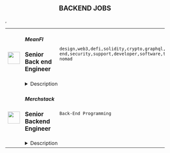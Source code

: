 <div align="center"><h2>BACKEND JOBS</h2></div><table><tr>
                <td width="100" height="100" rowspan="2">
                    <img src="https://remoteok.com/assets/img/jobs/9481d85141c54700d7556680016179a81675235793.jpg" width="38px" height="auto">
                </td>
                <td width="300">
                    <h5>MeanFI</h5>
                    <h3>Senior Back end Engineer</h3>
                </td>
                <td width="300">
                    <code>design,web3,defi,solidity,crypto,graphql,front-end,security,support,developer,software,testing,code,web,devops,finance,serverless,management,senior,operations,reliability,engineer,engineering,backend,digital nomad</code>
                </td>
                <td width="200">
                <text>2 days ago</text>
                </td>
                <td width="100" rowspan="2">
                <a href="https://remoteOK.com/remote-jobs/remote-senior-back-end-engineer-meanfi-187707" align="right" target="_blank">Apply</a>
                </td>
            </tr>
            <tr>
                <td colspan="3">
                <details><summary>Description</summary>
                <p><strong>ABOUT THE ROLE</strong></p>

<p>Come build the software that will enable the next wave of DeFi innovations across crypto. We are building advanced interactive DeFi infrastructure and Web3 tools to enable real-time settlement and self-custody asset management for people and businesses worldwide.</p>

<p>Weâre looking for a front-end software engineer deeply passionate about design, code quality, performance, scalability, and seamless end-to-end experiences. You must possess experience designing, writing and maintaining distributed systems with proper architecture and practices, and have a passion for quality engineering and coding best practices.</p>

<p>You must have a natural, insatiable passion for the future of crypto and a world of finance powered by DeFi. Although not required for this position, weâll consider a plus having working knowledge of developing Web3 Dapps.</p>

<p><strong>KEY RESPONSIBILITIES</strong></p>

<ul>
        <li>Design, plan, create and deploy secure, and scalable Web APIs using REST, GraphQL and RPC architectures and techniques.</li>
        <li>Youâll be tasked with maintaining state of the art DevOps operations and be a key decision-maker in defining the standards, reliability and performance metrics across our team for all server-side middleware components with proper metrics, code gates, security gates, automation and DR techniques.</li>
        <li>Youâll support the on-chain development of smart contracts leveraging Rust, Move, and Solidity languages across multiple blockchains. We call Solana home, and you will too. Experience with the Solana runtime, although it is not a must-have for this position, will be considered a very big plus.</li>
</ul>

<p><strong>REQUIREMENTS</strong> <strong>Technologies</strong></p>

<ul>
        <li>We expect a high proficiency level in the following technologies: Typescript, C#, Rust, Move, Solidity and SQL languages. Our middleware stack is based on ASP.NET, Node.js, Express, SQL Server, Sealevel, DocumentDB, as well as various AWS and serverless components.</li>
        <li>Experience delivering CI/CD infra with Git, GitHub, Vercel, AWS and self-hosted environments is a must. As mentioned before, although not absolutely required, working or experimental knowledge of blockchain runtimes and smart contract development is a plus.</li>
        <li>Youâll be the perfect candidate if you are an opinionated expert hardcore backend developer with extreme proficiency in the entire Web API, Data and Blockchain stack, including DevOps, testing automation, routing, caching, and related techniques.</li>
</ul>

<p><strong>Personality</strong></p>

<ul>
        <li>Youâll be working in a 100% remote team setting. This means you must feel comfortable in fully remote environments and have a peaceful place to work consistently and continuously without interruptions. We speak English, and you must have excellent communication skills IN ENGLISH.</li>
        <li>We are looking for people with field experience of previous implementations in server-side systems requiring multiple integration patterns that facilitate the composition of 3rd party frameworks and protocols. You must have an excellent understanding of REST APIs, Data Modeling, Design Patterns, Infrastructure & Comms Patterns, etc.</li>
        <li>We expect you to pair with other colleagues on a daily basis to transfer knowledge and experience gained, and be comfortable working on a team with members of varying levels of experience.</li>
</ul>

<p><strong>WE OFFER</strong></p>

<ul>
        <li>Attractive compensation package: salary + equity + bonus + benefits</li>
        <li>Remote-friendly environment with a possibility to work from any location, flexible hours and paid time off</li>
        <li>Working in a disruptive and fast-growing industry where the possibilities are endless</li>
        <li>Freedom, autonomy and responsibility - no micromanaging, looking for proactive and independent individuals that achieve results</li>
        <li>A true meritocracy, flat organizational structure with rapid upwards mobility based on performance</li>
</ul><br/><br/>Please mention the word **LIKED** and tag RMzQuMTQ1LjI0MC4xMDY= when applying to show you read the job post completely (#RMzQuMTQ1LjI0MC4xMDY=). This is a beta feature to avoid spam applicants. Companies can search these words to find applicants that read this and see they're human.
                </details>
                </td>
            </tr>,<tr>
                <td width="100" height="100" rowspan="2">
                    <img src="https://weworkremotely.com/assets/IsotypeV2-1ebe3dd57673f3e8d02b7490bc0faaef55d6a95d3a4aaf17298bd3ed503ae7fe.svg" width="38px" height="auto">
                </td>
                <td width="300">
                    <h5>Merchstack</h5>
                    <h3> Senior Backend Engineer</h3>
                </td>
                <td width="300">
                    <code>Back-End Programming</code>
                </td>
                <td width="200">
                <text>35 days ago</text>
                </td>
                <td width="100" rowspan="2">
                <a href="https://weworkremotely.com/remote-jobs/merchstack-senior-backend-engineer" align="right" target="_blank">Apply</a>
                </td>
            </tr>
            <tr>
                <td colspan="3">
                <details><summary>Description</summary>
                

<p>
  <strong>Headquarters:</strong> Houston, TX
    <br /><strong>URL:</strong> <a href="https://merchstack.io">https://merchstack.io</a>
</p>

<div>
<br>Merchstack is looking for an experienced backend engineer to help architect, build, and evolve our SaaS product on the backend. We’re seeking engineers who think about UI/UX in terms of systems, reuse, flexibility, and performance.<br><br>
</div><div>
<br>To succeed in this role, you will need a breadth of experience working in modelling data structures for data-rich applications, a passion for object-oriented design patterns and an unparalleled ability to think about individual work items, holistically across the design of the entire application.<br><br>We are looking for candidates in the UK/EU, India or Africa. All candidates MUST be able to overlap most of your day with leadership in the UK.<br><br>Salary Range: $60 - $80k<br><br>
</div><div>
<strong><br>What you’ll do<br></strong><br>
</div><ul>
<li>Design and implement new GraphQL queries and mutations to either meet customer demand or UI/UX requirements.</li>
<li>Contribute to the overall stability and performance of our application.</li>
<li>Optimize our application for maximum speed and scalability.</li>
<li>Build new data providers for Merchstack in the form of composable plugins.</li>
<li>Take ownership of dependencies in our code base i.e. ensuring that we are reasonably patched.</li>
<li>Work with the VP of Engineering to plan out new prospective pieces of work ahead of time, such as architectural design and infrastructure requirements.</li>
<li>Work with DevOps / DBA functions to ensure that new and existing features are being backed and observed by appropriate hardware/infrastructure.</li>
</ul><div>
<strong><br>The Stack<br></strong><br>
</div><ul>
<li>Typescript, NestJS</li>
<li>SQL / TypeORM</li>
<li>Apollo GraphQL</li>
<li>ElasticSearch</li>
<li>Redis</li>
<li>AWS / Elastic Kubernetes Service</li>
</ul><div>
<strong><br>What we look for<br></strong><br>
</div><ul>
<li>4+ years building object-oriented data-driven applications at scale.</li>
<li>Confident in leveraging relational data sources at scale, this includes but is not limited to a deep understanding of data cardinality, data structures and efficient client-side memory management for large datasets and fast-moving dimensions.</li>
<li>Experience leveraging IoC containers for dependency injection, with a full understanding of the 3 main dependency injection lifecycles.</li>
<li>Advanced Typescript knowledge and desire to use more advanced Typescript concepts to reduce boiler-plate.</li>
<li>Will not write O(n!) code.</li>
<li>Good understanding of Internet protocols: TCP/IP, HTTP, WebSocket and demonstratable web performance tuning skills</li>
<li>Knowledge of the software development lifecycle (version control, tooling, testing, etc.)</li>
<li>An active Github account, showcasing your own projects</li>
<li>Deep experience leveraging ORMs for data modelling and data access concerns. Should understand both the pros and cons of using an ORM vs. raw queries.</li>
<li>Has worked with one or all of the following: NestJS, TypeORM, Apollo GraphQL</li>
</ul><div>
<strong><br>Bonus points<br></strong><br>
</div><ul>
<li>Any experience in another exclusively OOP C-like language, for instance: C# or Java.</li>
<li>Elasticsearch</li>
<li>Functional understanding of service-based architecture.</li>
<li>Packaging container-based applications with an emphasis on small footprints.</li>
</ul><div>
<strong><br>About you<br></strong><br>
</div><ul>
<li>You are detail-oriented and focus on delivering seamless, reliable experiences.</li>
<li>You care about code quality and are committed to writing strongly typed, well-tested code.</li>
<li>You are intrinsically motivated, able to manage your time, and enjoy working with a distributed team across the globe.</li>
<li>You believe in asking for help and helping others when they ask, never throwing a problem over the wall</li>
<li>You approach problems with curiosity, creativity, and flexibility.</li>
<li>You strive to foster relationships in order to ensure healthy debate.</li>
<li>You show gratitude and give back.</li>
</ul><div>
<strong><br>About Merchstack<br></strong><br>
</div><div>
<br>Merchstack partners with companies on their journey to build, launch, and scale modern eCommerce stores. We work with market-leading technologies and our own internal products to help our customers achieve ambitious digital experiences and unlock new growth opportunities. We are a remote-only company with employees all over the world, including the Philippines, the United States, Canada, Spain, and the United Kingdom. We are a small team with big ambitions and value people who are driven towards delivery and thrive on autonomy and trust.<br><br>
</div>

<p><strong>To apply:</strong> <a href="https://weworkremotely.com/remote-jobs/merchstack-senior-backend-engineer">https://weworkremotely.com/remote-jobs/merchstack-senior-backend-engineer</a></p>

                </details>
                </td>
            </tr>,<tr>
                <td width="100" height="100" rowspan="2">
                    <img src="https://wwr-pro.s3.amazonaws.com/logos/0016/9860/logo.gif" width="38px" height="auto">
                </td>
                <td width="300">
                    <h5>Maharishi Foundation International</h5>
                    <h3> Backend Engineer</h3>
                </td>
                <td width="300">
                    <code>Back-End Programming</code>
                </td>
                <td width="200">
                <text>93 days ago</text>
                </td>
                <td width="100" rowspan="2">
                <a href="https://weworkremotely.com/remote-jobs/maharishi-foundation-international-backend-engineer" align="right" target="_blank">Apply</a>
                </td>
            </tr>
            <tr>
                <td colspan="3">
                <details><summary>Description</summary>
                <img src="https://we-work-remotely.imgix.net/logos/0016/9860/logo.gif?ixlib=rails-4.0.0&w=50&h=50&dpr=2&fit=fill&auto=compress" />

<p>
  <strong>Headquarters:</strong> London (Remote)
    <br /><strong>URL:</strong> <a href="https://www.maharishi.foundation/">https://www.maharishi.foundation/</a>
</p>

<div><strong>About Us</strong></div><div>
<a href="https://www.maharishi.foundation/">Maharishi Foundation International</a> (MFI) is a US-registered non-profit that supports the development of new technologies and outreach opportunities for the worldwide Transcendental Meditation® (TM®) organisations. Over the past 60 years, more than 10 million people worldwide have learned the TM technique through personal instruction by tens of thousands of certified teachers. </div><div><br></div><div>MFI is a growing, fully remote team of nearly 50 people, located around the globe but mainly in North America and Europe. As an organisation we are committed to leveraging modern technology and progressive management practices to make the TM technique and its related programmes more available to people everywhere. </div><div><br></div><div>We favor a healthy and balanced work environment with opportunities for personal development.  </div><div><br></div><div><strong>Job Summary</strong></div><div>We are looking for a backend engineer with focus on AWS Infrastructure with a proven track record of developing backend services Serverless framework. As we are a small, but growing team you will be responsible for the maintenance and support of existing backend features as well as planning and scoping new feature additions and iterations.</div><div><br></div><div>You will be working closely with our product team (design, product and development) to launch a meditation and lifestyle application and accompanying internal services. Applicants should have a proven track record working on large scale, consumer facing products with experience creating modular service based solutions. Applicants should be comfortable working in a fast paced environment, where each individual has a lot of influence and responsibility to deliver, and key to this continuous integration is a reliable and scalable CI / CD process.  You will play an extremely vital role in the development and release of this application as well as maintaining and improving the CI tools we use moving forward. Since there is an existing global community waiting for this application, the app will have an immediate, engaged user base. </div><div><br></div><div>The AWS backend is built using a serverless approach using API Gateway, DynamoDB, Cognito and Lambda. Local development and stack deployment is managed using the Serverless framework, and CI pipelines have been implemented using CircleCI and Bitrise. You will become responsible for all of the working elements of the system and the accounts associated with the architecture.</div><div><br></div><div><strong>About You</strong></div><div>You understand how the AWS suite of products is structured, and can show experience writing fully tested scalable code using relevant AWS products and services. You understand API architecture, and can take a data model and translate it into reusable and flexible components. You enjoy shipping clean, readable and reusable code. You are comfortable working on a distributed team spread across time zones and cultures. You are excited to use technology to have a positive impact in the world as a whole, and in an intimate way for each individual.</div><div><br></div><div><strong>Responsibilities</strong></div><ul>
<li>Work with design and product teams during their sprints to develop the platform </li>
<li>Ensure the performance, quality, and responsiveness of the application</li>
<li>Collaborate with the team and contribute to the definition of specifications for new features, and own the development of those features</li>
<li>Develop a detailed understanding of deployment processes for AWS (cloudformation) Bitrise, CircleCI and the destination APIs from Google Play and App Store Connect.</li>
<li>Proactively identify and correct bottlenecks, fix bugs and performance issues</li>
<li>Maintain code quality, organization and automatization</li>
<li>Develop a logging and monitoring strategy for all aspects of the infrastructure</li>
<li>Understand the concepts of DevSecOps and the tools we should implement to ensure Security best practices are followed</li>
<li>Ensure testing strategy is followed within the team - for unit and integration tests</li>
</ul><div><br></div><div>
<strong>Skills and Requirements</strong> </div><ul>
<li>Familiarity with connecting mobile applications to back-end services through APIs</li>
<li>Proven track record working within an AWS application environment</li>
<li>An understanding of best practice DevOps process, and some experience writing CI pipelines and deployment scripts</li>
<li>Familiarity with application logging and debugging platforms (Sentry, New Relic, Splunk)</li>
<li>Some knowledge of security testing tools and code quality assessment</li>
<li>Experience with large scale testing in a production environment</li>
<li>Familiarity with connecting mobile applications to back-end services through APIs</li>
<li>Familiarly with the API standards including GraphQL and REST </li>
<li>Experience with performance and memory tuning with standard tools</li>
<li>Familiarity with cloud message APIs and push notifications</li>
<li>Proficient with code versioning tools (Git)</li>
<li>5 years of testing and deploying code in a large scale production environment</li>
<li>Experience working in an agile environment </li>
<li>Experience working in a global non-profit, working with a remote team or in a multinational organization preferred</li>
<li>Fluency in English (written and verbal)</li>
</ul><div> </div><div>Bonus points if you have </div><ul>
<li>Experience with Node.js and TypeScript</li>
<li>Experience with data architecture and noSQL systems ( DynamoDB)</li>
<li>Experience with serverless architecture and services (Serverless Framework, EventBridge, StepFunctions, SQS)</li>
<li>Experience with Netsuite or similar CRMs and lead nurturing would be a plus</li>
<li>Experience with the Transcendental Meditation® organisation, meditation, or some form of healthy living</li>
</ul><div><br></div><div>If you are passionate about this work but do not have all of the skills listed we are still interested in hearing from you! </div><div><br></div><div><strong>Pay and benefits</strong></div><div>Our pay levels are set according to a formula that combines above-median market rate data for the role (we pay 55th percentile of New York market rate for this role, based on <a href="https://www.payscale.com/">Payscale</a> data) adjusted for your local cost of living based on <a href="https://www.numbeo.com/cost-of-living/rankings_current.jsp">Numbeo</a> data.</div><div> </div><div>We take the issue of equitable pay very seriously, and we apply our pay formula to all workers who work 80% or more of full time hours with us.</div><div><br></div><div><strong>Diversity and inclusion</strong></div><div>We care about diversity - we strive to ensure all of our team feel included and can bring their whole selves to work but we also know that this work is never ‘done’ or complete, and that we can always improve.</div><div><br></div><div>Our team is fully remote, living and working across 20 countries across the world, and we’d love to hear how you can add to our special culture at MFI.</div>

<p><strong>To apply:</strong> <a href="https://weworkremotely.com/remote-jobs/maharishi-foundation-international-backend-engineer">https://weworkremotely.com/remote-jobs/maharishi-foundation-international-backend-engineer</a></p>

                </details>
                </td>
            </tr>,<tr>
                <td width="100" height="100" rowspan="2">
                    <img src="https://pbs.twimg.com/profile_images/1445184469132926979/udMW3mSs_400x400.jpg" width="38px" height="auto">
                </td>
                <td width="300">
                    <h5>Slab</h5>
                    <h3>Senior Backend Engineer</h3>
                </td>
                <td width="300">
                    <code></code>
                </td>
                <td width="200">
                <text>0 days ago</text>
                </td>
                <td width="100" rowspan="2">
                <a href="https://jobs.lever.co/slab/e97d694f-2ef9-47e7-8599-c6e624e4d084" align="right" target="_blank">Apply</a>
                </td>
            </tr>
            <tr>
                <td colspan="3">
                <details><summary>Description</summary>
                <div class="section page-centered" data-qa="job-description"><div><b style="font-size: 18px">About: </b></div><div><br></div><div>At&nbsp;<a href="https://slab.com/" class="postings-link">Slab</a>, we believe that knowledge is the foundation of any organization's success. When a team's collective knowledge is accessible, that team's potential is limitless. That's why we're making the workplace a source of learning and purpose through knowledge-sharing. Our product helps teams easily create, organize, and discover knowledge across the entire company, from non-technical to tech-savvy. Thousands of customers rely on Slab across their entire workforces, including Asana, Benchling, and Fivetran.</div><div><br></div><div>As a small product-focused company, you'll join a team of experienced engineers, working on shipping features that delight users, fixing issues that get in their way while keeping our codebase, infrastructure, and tooling modern and well-maintained. We are globally distributed, with processes that minimize meetings and overhead, letting makers build on the maker's schedule.</div></div><div class="section page-centered"><div><h3>Technologies we use:</h3><ul class="posting-requirements plain-list"><ul><li>React + TypeScript + Sass</li><li>GraphQL + Apollo + Absinthe</li><li>Elixir + Phoenix</li><li>Postgres + Redis</li><li>Docker + Kubernetes</li><li>Google Cloud Platform </li></ul></ul></div></div><div class="section page-centered"><div><h3>Sound like you? </h3><ul class="posting-requirements plain-list"><ul><li>You have a strong technical background, with experience solving complex problems within a software development team</li><li>You love delighting users with great product experiences and resolving issues that get in their way</li><li>You're curious to learn and demonstrate the ability to do so very quickly</li><li>You communicate with clearly and concisely, whether with teammates or users</li><li>You are self-motivated and possess a strong work ethic</li><li>You are passionate about knowledge-sharing and identify with Slab's mission and values</li></ul></ul></div></div><div class="section page-centered"><div><h3>What we value:</h3><ul class="posting-requirements plain-list"><ul><li><b>Stay lean</b>&nbsp;- We strive for the greatest possible impact with the fewest number of employees. We empower our teammates with the most leveraged tools and efficient processes.</li><li><b>Default to open</b>&nbsp;- We encourage and nurture open exchanges of knowledge and ideas — while acting with respect and regard for each other.</li><li><b>Think rigorously</b>&nbsp;- We act and execute after careful thought and examination of known information, while acknowledging the risks we accept in its absence.</li><li><b>Say no</b>&nbsp;- We aim to deliver exceptionally high value in a small set of focus areas. We willingly abstain from good ideas to give only the most promising paths the attention they deserve.</li><li><b>The best prevails</b>&nbsp;- Whether an idea or an individual, the best will rise to the top at Slab. Ideas we pursue can come from anywhere, and individuals gain responsibilities due to outperformance.</li><li><b>Global optimization</b>&nbsp;- We believe that our mission — to make the workplace a source of learning and purpose — is the ultimate priority, above any single project, team, or individual.</li></ul></ul></div></div><div class="section page-centered"><div><h3>Benefits:</h3><ul class="posting-requirements plain-list"><ul><li>Full health insurance (USA) or stipend (International)</li><li>Wellness &amp; remote work stipends</li><li>$5k workspace setup, renewed biannually</li><li>7-year options exercise window</li></ul></ul></div></div><!--[2022-11-28] [GOLD-2535] Remove payTransparencyV1 when feature flag is fully removed--><div class="section page-centered" data-qa="closing-description"><div><i>Slab is an equal opportunity employer. We welcome people of diverse backgrounds, experiences, and perspectives.</i></div></div><div class="section page-centered last-section-apply" data-qa="btn-apply-bottom"><a class="postings-btn template-btn-submit hex-color" data-qa="show-page-apply" href="https://jobs.lever.co/slab/e97d694f-2ef9-47e7-8599-c6e624e4d084/apply">Apply for this job</a></div>
                </details>
                </td>
            </tr></table>